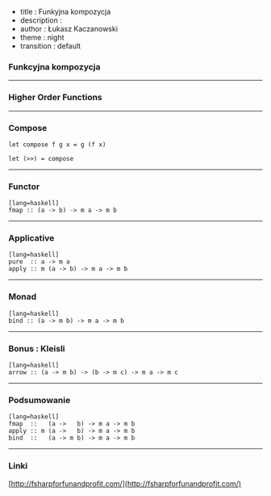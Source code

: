- title : Funkyjna kompozycja
- description : 
- author : Łukasz Kaczanowski
- theme : night
- transition : default

### Funkcyjna kompozycja

***

### Higher Order Functions



***

### Compose

    let compose f g x = g (f x)

    let (>>) = compose

***

### Functor

    [lang=haskell]
    fmap :: (a -> b) -> m a -> m b

***

### Applicative

    [lang=haskell]
    pure  :: a -> m a
    apply :: m (a -> b) -> m a -> m b

***

### Monad

    [lang=haskell]
    bind :: (a -> m b) -> m a -> m b

***

### Bonus : Kleisli

    [lang=haskell]
    arrow :: (a -> m b) -> (b -> m c) -> m a -> m c

***

### Podsumowanie

    [lang=haskell]
    fmap  ::   (a ->   b) -> m a -> m b
    apply :: m (a ->   b) -> m a -> m b
    bind  ::   (a -> m b) -> m a -> m b
***

### Linki

[http://fsharpforfunandprofit.com/](http://fsharpforfunandprofit.com/)
